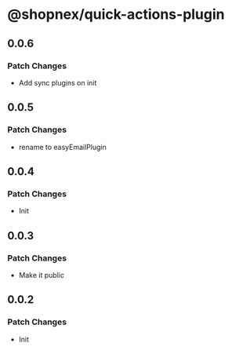 # @shopnex/quick-actions-plugin

## 0.0.6

### Patch Changes

- Add sync plugins on init

## 0.0.5

### Patch Changes

- rename to easyEmailPlugin

## 0.0.4

### Patch Changes

- Init

## 0.0.3

### Patch Changes

- Make it public

## 0.0.2

### Patch Changes

- Init
